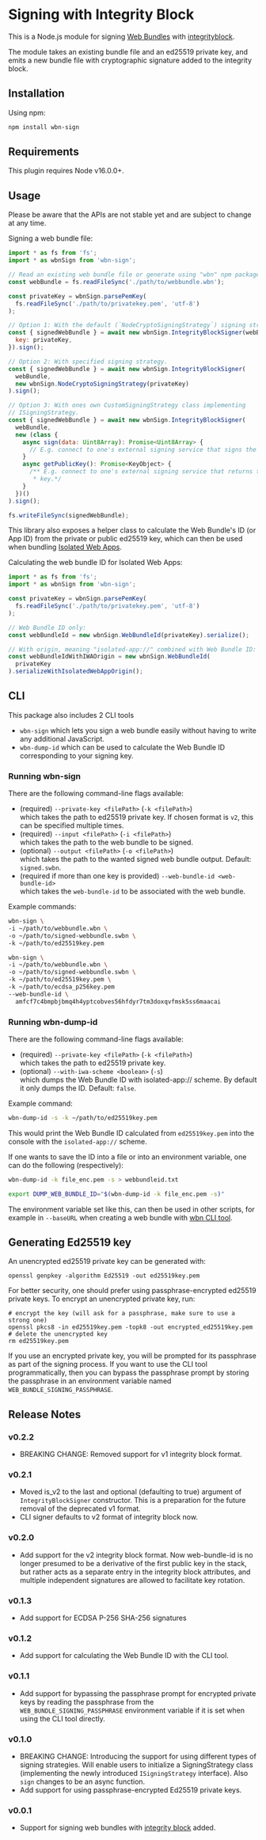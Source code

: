 # Signing with Integrity Block

This is a Node.js module for signing
[Web Bundles](https://wpack-wg.github.io/bundled-responses/draft-ietf-wpack-bundled-responses.html)
with [integrityblock](../../explainers/integrity-signature.md).

The module takes an existing bundle file and an ed25519 private key, and emits a
new bundle file with cryptographic signature added to the integrity block.

## Installation

Using npm:

```bash
npm install wbn-sign
```

## Requirements

This plugin requires Node v16.0.0+.

## Usage

Please be aware that the APIs are not stable yet and are subject to change at
any time.

Signing a web bundle file:

```javascript
import * as fs from 'fs';
import * as wbnSign from 'wbn-sign';

// Read an existing web bundle file or generate using "wbn" npm package.
const webBundle = fs.readFileSync('./path/to/webbundle.wbn');

const privateKey = wbnSign.parsePemKey(
  fs.readFileSync('./path/to/privatekey.pem', 'utf-8')
);

// Option 1: With the default (`NodeCryptoSigningStrategy`) signing strategy.
const { signedWebBundle } = await new wbnSign.IntegrityBlockSigner(webBundle, {
  key: privateKey,
}).sign();

// Option 2: With specified signing strategy.
const { signedWebBundle } = await new wbnSign.IntegrityBlockSigner(
  webBundle,
  new wbnSign.NodeCryptoSigningStrategy(privateKey)
).sign();

// Option 3: With ones own CustomSigningStrategy class implementing
// ISigningStrategy.
const { signedWebBundle } = await new wbnSign.IntegrityBlockSigner(
  webBundle,
  new (class {
    async sign(data: Uint8Array): Promise<Uint8Array> {
      // E.g. connect to one's external signing service that signs the payload.
    }
    async getPublicKey(): Promise<KeyObject> {
      /** E.g. connect to one's external signing service that returns the public
       * key.*/
    }
  })()
).sign();

fs.writeFileSync(signedWebBundle);
```

This library also exposes a helper class to calculate the Web Bundle's ID (or
App ID) from the private or public ed25519 key, which can then be used when
bundling
[Isolated Web Apps](https://github.com/WICG/isolated-web-apps/blob/main/README.md).

Calculating the web bundle ID for Isolated Web Apps:

```javascript
import * as fs from 'fs';
import * as wbnSign from 'wbn-sign';

const privateKey = wbnSign.parsePemKey(
  fs.readFileSync('./path/to/privatekey.pem', 'utf-8')
);

// Web Bundle ID only:
const webBundleId = new wbnSign.WebBundleId(privateKey).serialize();

// With origin, meaning "isolated-app://" combined with Web Bundle ID:
const webBundleIdWithIWAOrigin = new wbnSign.WebBundleId(
  privateKey
).serializeWithIsolatedWebAppOrigin();
```

## CLI

This package also includes 2 CLI tools

- `wbn-sign` which lets you sign a web bundle easily without having to write any
  additional JavaScript.
- `wbn-dump-id` which can be used to calculate the Web Bundle ID corresponding
  to your signing key.

### Running wbn-sign

There are the following command-line flags available:

- (required) `--private-key <filePath>` (`-k <filePath>`)  
  which takes the path to ed25519 private key. If chosen format is `v2`, this can be specified multiple times.
- (required) `--input <filePath>` (`-i <filePath>`)  
  which takes the path to the web bundle to be signed.
- (optional) `--output <filePath>` (`-o <filePath>`)  
  which takes the path to the wanted signed web bundle output. Default:
  `signed.swbn`.
- (required if more than one key is provided) `--web-bundle-id <web-bundle-id>`  
  which takes the `web-bundle-id` to be associated with the web bundle.

Example commands:

```bash
wbn-sign \
-i ~/path/to/webbundle.wbn \
-o ~/path/to/signed-webbundle.swbn \
-k ~/path/to/ed25519key.pem
```

```bash
wbn-sign \
-i ~/path/to/webbundle.wbn \
-o ~/path/to/signed-webbundle.swbn \
-k ~/path/to/ed25519key.pem \
-k ~/path/to/ecdsa_p256key.pem
--web-bundle-id \
  amfcf7c4bmpbjbmq4h4yptcobves56hfdyr7tm3doxqvfmsk5ss6maacai
```

### Running wbn-dump-id

There are the following command-line flags available:

- (required) `--private-key <filePath>` (`-k <filePath>`)  
  which takes the path to ed25519 private key.
- (optional) `--with-iwa-scheme <boolean>` (`-s`)  
  which dumps the Web Bundle ID with isolated-app:// scheme. By default it only
  dumps the ID. Default: `false`.

Example command:

```bash
wbn-dump-id -s -k ~/path/to/ed25519key.pem
```

This would print the Web Bundle ID calculated from `ed25519key.pem` into the
console with the `isolated-app://` scheme.

If one wants to save the ID into a file or into an environment variable, one can
do the following (respectively):

```bash
wbn-dump-id -k file_enc.pem -s > webbundleid.txt
```

```bash
export DUMP_WEB_BUNDLE_ID="$(wbn-dump-id -k file_enc.pem -s)"
```

The environment variable set like this, can then be used in other scripts, for
example in `--baseURL` when creating a web bundle with
[wbn CLI tool](https://github.com/WICG/webpackage/tree/main/js/bundle#cli).

## Generating Ed25519 key

An unencrypted ed25519 private key can be generated with:

```
openssl genpkey -algorithm Ed25519 -out ed25519key.pem
```

For better security, one should prefer using passphrase-encrypted ed25519
private keys. To encrypt an unencrypted private key, run:

```
# encrypt the key (will ask for a passphrase, make sure to use a strong one)
openssl pkcs8 -in ed25519key.pem -topk8 -out encrypted_ed25519key.pem
# delete the unencrypted key
rm ed25519key.pem
```

If you use an encrypted private key, you will be prompted for its passphrase as
part of the signing process. If you want to use the CLI tool programmatically,
then you can bypass the passphrase prompt by storing the passphrase in an
environment variable named `WEB_BUNDLE_SIGNING_PASSPHRASE`.

## Release Notes

### v0.2.2
- BREAKING CHANGE: Removed support for v1 integrity block format.

### v0.2.1

- Moved is_v2 to the last and optional (defaulting to true) argument of
  `IntegrityBlockSigner` constructor. This is a preparation for the future
  removal of the deprecated v1 format.
- CLI signer defaults to v2 format of integrity block now.

### v0.2.0

- Add support for the v2 integrity block format. Now web-bundle-id is no longer
  presumed to be a derivative of the first public key in the stack, but rather
  acts as a separate entry in the integrity block attributes, and multiple
  independent signatures are allowed to facilitate key rotation.

### v0.1.3

- Add support for ECDSA P-256 SHA-256 signatures

### v0.1.2

- Add support for calculating the Web Bundle ID with the CLI tool.

### v0.1.1

- Add support for bypassing the passphrase prompt for encrypted private keys by
  reading the passphrase from the `WEB_BUNDLE_SIGNING_PASSPHRASE` environment
  variable if it is set when using the CLI tool directly.

### v0.1.0

- BREAKING CHANGE: Introducing the support for using different types of signing
  strategies. Will enable users to initialize a SigningStrategy class
  (implementing the newly introduced `ISigningStrategy` interface). Also `sign`
  changes to be an async function.
- Add support for using passphrase-encrypted Ed25519 private keys.

### v0.0.1

- Support for signing web bundles with
  [integrity block](https://github.com/WICG/webpackage/blob/main/explainers/integrity-signature.md)
  added.
